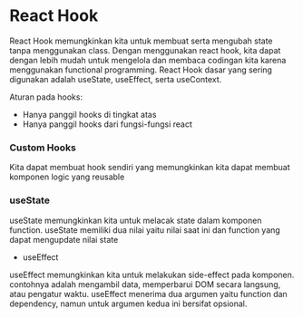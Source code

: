 # React Hook

React Hook memungkinkan kita untuk membuat serta mengubah state tanpa menggunakan class. Dengan menggunakan react hook, kita dapat dengan lebih mudah untuk mengelola dan membaca codingan kita karena menggunakan functional programming. React Hook dasar yang sering digunakan adalah useState, useEffect, serta useContext.

Aturan pada hooks:

- Hanya panggil hooks di tingkat atas
- Hanya panggil hooks dari fungsi-fungsi react

### Custom Hooks

Kita dapat membuat hook sendiri yang memungkinkan kita dapat membuat komponen logic yang reusable

### useState

useState memungkinkan kita untuk melacak state dalam komponen function. useState memiliki dua nilai yaitu nilai saat ini dan function yang dapat mengupdate nilai state

- useEffect

useEffect memungkinkan kita untuk melakukan side-effect pada komponen. contohnya adalah mengambil data, memperbarui DOM secara langsung, atau pengatur waktu. useEffect menerima dua argumen yaitu function dan dependency, namun untuk argumen kedua ini bersifat opsional.
